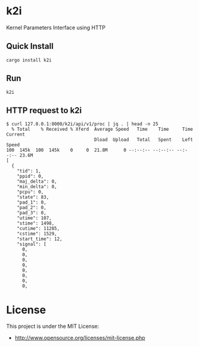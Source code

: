 # k2i

Kernel Parameters Interface using HTTP

## Quick Install

```
cargo install k2i
```

## Run

```
k2i 
```

## HTTP request to k2i

```
$ curl 127.0.0.1:8000/k2i/api/v1/proc | jq . | head -n 25
  % Total    % Received % Xferd  Average Speed   Time    Time     Time  Current
                                 Dload  Upload   Total   Spent    Left  Speed
100  145k  100  145k    0     0  21.8M      0 --:--:-- --:--:-- --:--:-- 23.6M
[ 
  { 
    "tid": 1,
    "ppid": 0,
    "maj_delta": 0,
    "min_delta": 0,
    "pcpu": 0,
    "state": 83,
    "pad_1": 0,
    "pad_2": 0,
    "pad_3": 0,
    "utime": 107,
    "stime": 1498,
    "cutime": 11285,
    "cstime": 1529,
    "start_time": 12,
    "signal": [
      0,
      0,
      0,
      0,
      0,
      0,
      0,
      0,
```

# License

This project is under the MIT License:

* http://www.opensource.org/licenses/mit-license.php

